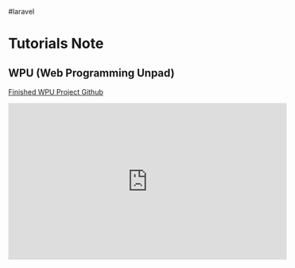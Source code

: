#laravel 
# Tutorials Note

## WPU (Web Programming Unpad)
[Finished WPU Project Github](https://github.com/arifbudimanarrosyid/wpu-laravel)
<iframe width="560" height="315" src="https://www.youtube.com/embed/videoseries?list=PLFIM0718LjIWiihbBIq-SWPU6b6x21Q_2" title="YouTube video player" frameborder="0" allow="accelerometer; autoplay; clipboard-write; encrypted-media; gyroscope; picture-in-picture" allowfullscreen></iframe>
